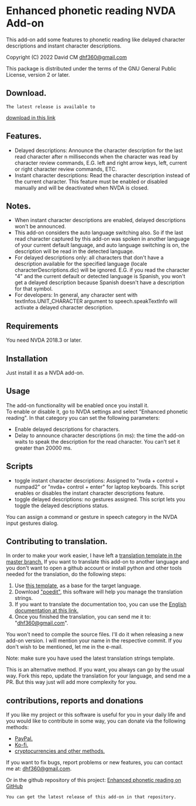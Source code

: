 # Enhanced phonetic reading NVDA Add-on #
This add-on add some features to phonetic reading like delayed character descriptions and instant character descriptions.

Copyright (C) 2022 David CM <dhf360@gmail.com>

This package is distributed under the terms of the GNU General Public License, version 2 or later.

## Download.
	The latest release is available to
[download in this link](https://davidacm.github.io/getlatest/gh/davidacm/EnhancedPhoneticReading)

## Features.

* Delayed descriptions: Announce the character description for the last read character after n milliseconds when the character was read by character review commands, E.G. left and right arrow keys, left, current or right character review commands, ETC.  
* Instant character descriptions: Read the character description instead of the current character. This feature must be enabled or disabled manually and will be deactivated when NVDA is closed.

## Notes.

* When instant character descriptions are enabled, delayed descriptions won't be announced.
* This add-on considers the auto language switching also. So if the last read character captured by this add-on was spoken in another language of your current default language, and auto language switching is on, the description will be read in the detected language.
* For delayed descriptions only: all characters that don't have a description available for the specified language (locale characterDescriptions.dic) will be ignored. E.G. if you read the character "4" and the current default or detected language is Spanish, you won't get a delayed description because Spanish  doesn't have a description for that symbol.
* For developers: In general, any character sent with textInfos.UNIT_CHARACTER argument to speech.speakTextInfo will activate a delayed character description.

## Requirements
  You need NVDA 2018.3 or later.

## Installation
  Just install it as a NVDA add-on.

## Usage
  The add-on functionality will be enabled once you install it.  
  To enable or disable it, go to NVDA settings and select "Enhanced phonetic reading". In that category you can set the following parameters:

* Enable delayed descriptions for characters.
* Delay to announce  character descriptions (in ms): the time the add-on waits to speak the description for the read character. You can't set it greater than 20000 ms.

## Scripts

* toggle instant character descriptions: Assigned to "nvda + control + numpad2" or "nvda+ control + enter" for laptop keyboards. This script enables or disables the instant character descriptions feature.
* toggle delayed descriptions: no gestures assigned. This script lets you toggle the delayed descriptions status.  

You can assign a command or gesture in speech category in the  NVDA input gestures dialog.

## Contributing to translation.

In order to make your work easier, I have left a 
[translation template in the master branch.](https://raw.githubusercontent.com/davidacm/EnhancedPhoneticReading/master/EnhancedPhoneticReading.pot)
If you want to translate this add-on to another language and you don't want to open a github account or install python and other tools needed for the translation, do the following steps:

1. Use
[this template](https://raw.githubusercontent.com/davidacm/EnhancedPhoneticReading/master/EnhancedPhoneticReading.pot),
as a base for the target language.
2. Download
["poedit"](https://poedit.net/),
this software will help you manage the translation strings.
3. If you want to translate the documentation too, you can use the
[English documentation at this link.](https://raw.githubusercontent.com/davidacm/EnhancedPhoneticReading/master/readme.md)
4. Once you finished the translation, you can send me it to: "dhf360@gmail.com".

You won't need to compile the source files. I'll do it when releasing a new add-on version. I will mention your name in the respective commit. If you don't wish to be mentioned, let me in the e-mail.

Note: make sure you have used the latest translation strings template.

This is an alternative method. If you want, you always can go by the usual way. Fork this repo, update the translation for your language, and send me a PR. But this way just will add more complexity for you.

## contributions, reports and donations

If you like my project or this software is useful for you in your daily life and you would like to contribute in some way, you can donate via the following methods:

* [PayPal.](https://paypal.me/davicm)
* [Ko-fi.](https://ko-fi.com/davidacm)
* [cryptocurrencies and other methods.](https://davidacm.github.io/donations/)

If you want to fix bugs, report problems or new features, you can contact me at: <dhf360@gmail.com>.

  Or in the github repository of this project:
  [Enhanced phonetic reading on GitHub](https://github.com/davidacm/enhancedphoneticreading)

    You can get the latest release of this add-on in that repository.
